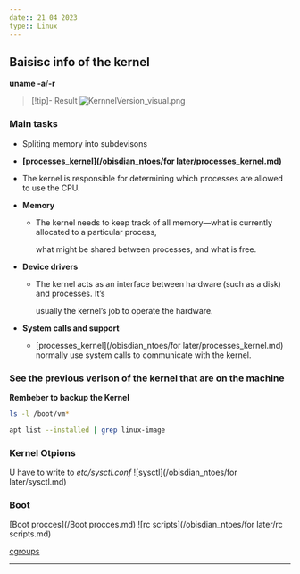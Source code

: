 ```yaml
---
date:: 21 04 2023
type:: Linux
---
```


## Baisisc info of the kernel 
**uname -a**/**-r**
>[!tip]- Result 
>![KernnelVersion_visual.png](/static/KernnelVersion_visual.png)

### Main tasks
-   Spliting memory into subdevisons
-   **[processes_kernel](/obisdian_ntoes/for later/processes_kernel.md)**

-   The kernel is responsible for determining which processes are allowed to use the CPU.

-   **Memory**
	-   The kernel needs to keep track of all memory—what is currently allocated to a particular process,
	    
	    what might be shared between processes, and what is free.  
	    

-   **Device drivers**
	-   The kernel acts as an interface between hardware (such as a disk) and processes. It’s
	    
	    usually the kernel’s job to operate the hardware.  
	    

-   **System calls and support**
	-   [processes_kernel](/obisdian_ntoes/for later/processes_kernel.md) normally use system calls to communicate with the kernel.


### See the previous verison of the kernel that are on the machine
**Rembeber to backup the Kernel**

```bash 
ls -l /boot/vm*
```

```bash
apt list --installed | grep linux-image
```

### Kernel Otpions
U have to write to *etc/sysctl.conf*
![sysctl](/obisdian_ntoes/for later/sysctl.md)




### Boot 
[Boot procces](/Boot procces.md)
![rc scripts](/obisdian_ntoes/for later/rc scripts.md)


[cgroups](/cgroups.md)




--- 

